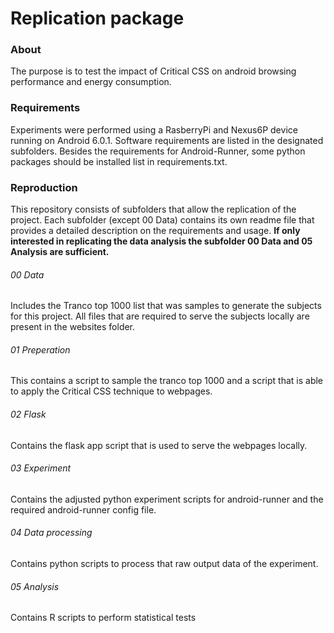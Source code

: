 # Replication package

### About
The purpose is to test the impact of Critical CSS on android browsing performance and energy consumption. 

### Requirements
Experiments were performed using a RasberryPi and Nexus6P device running on Android 6.0.1. Software requirements are listed in the designated subfolders. Besides the requirements for Android-Runner, some python packages should be installed list in requirements.txt. 

### Reproduction
This repository consists of subfolders that allow the replication of the project. Each subfolder (except 00 Data) contains its own readme file that provides a detailed description on the requirements and usage. **If only interested in replicating the data analysis the subfolder 00 Data and 05 Analysis are sufficient.**
###### 00 Data 
Includes the Tranco top 1000 list that was samples to generate the subjects for this project. All files that are required to serve the subjects locally are present in the websites folder.
###### 01 Preperation
This contains a script to sample the tranco top 1000 and a script that is able to apply the Critical CSS technique to webpages. 

###### 02 Flask
Contains the flask app script that is used to serve the webpages locally.

###### 03 Experiment
Contains the adjusted python experiment scripts for android-runner and the required android-runner config file. 

###### 04 Data processing
Contains python scripts to process that raw output data of the experiment. 

###### 05 Analysis
Contains R scripts to perform statistical tests




